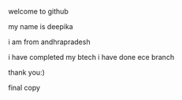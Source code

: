 welcome to github


my name is deepika

i am from andhrapradesh



i have completed my btech
i have done ece branch

thank you:)



final copy

